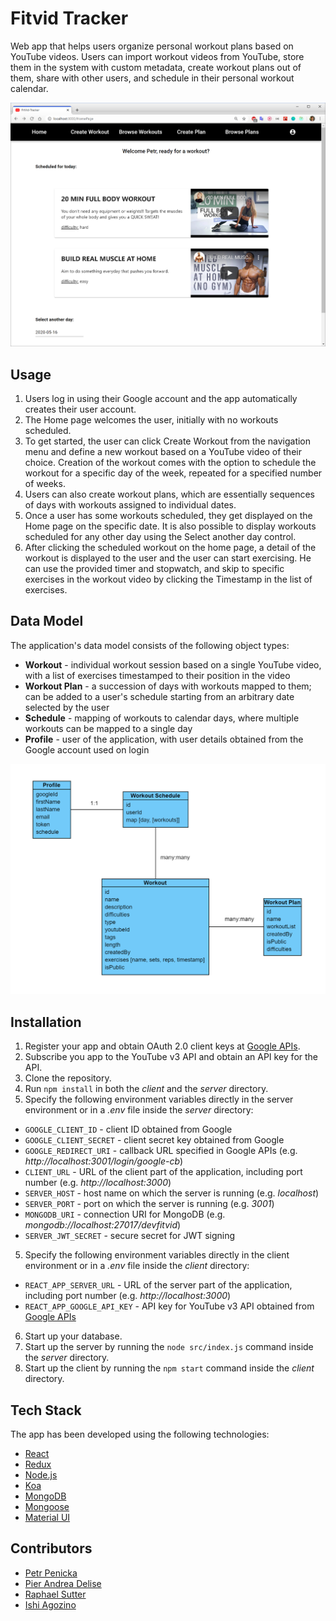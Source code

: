 
# Fitvid Tracker

Web app that helps users organize personal workout plans based on YouTube videos. Users can import workout videos from YouTube, store them in the system with custom metadata, create workout plans out of them, share with other users, and schedule in their personal workout calendar.

![Home page of the Fitvid Tracker app](docs/fitvid_home.PNG)

## Usage

1. Users log in using their Google account and the app automatically creates their user account.
2. The Home page welcomes the user, initially with no workouts scheduled.
3. To get started, the user can click Create Workout from the navigation menu and define a new workout based on a YouTube video of their choice. Creation of the workout comes with the option to schedule the workout for a specific day of the week, repeated for a specified number of weeks.
4. Users can also create workout plans, which are essentially sequences of days with workouts assigned to individual dates.
5. Once a user has some workouts scheduled, they get displayed on the Home page on the specific date. It is also possible to display workouts scheduled for any other day using the Select another day control.
6. After clicking the scheduled workout on the home page, a detail of the workout is displayed to the user and the user can start exercising. He can use the provided timer and stopwatch, and skip to specific exercises in the workout video by clicking the Timestamp in the list of exercises.

## Data Model

The application's data model consists of the following object types:

- **Workout** - individual workout session based on a single YouTube video, with a list of exercises timestamped to their position in the video
- **Workout Plan** - a succession of days with workouts mapped to them; can be added to a user's schedule starting from an arbitrary date selected by the user
- **Schedule** - mapping of workouts to calendar days, where multiple workouts can be mapped to a single day
- **Profile** - user of the application, with user details obtained from the Google account used on login

![UML Diagram of the App's Data Model](specs/uml.PNG)

## Installation

1. Register your app and obtain OAuth 2.0 client keys at [Google APIs](https://console.developers.google.com/).
2. Subscribe you app to the YouTube v3 API and obtain an API key for the API.
3. Clone the repository.
4. Run `npm install` in both the *client* and the *server* directory.
5. Specify the following environment variables directly in the server environment or in a *.env* file inside the *server* directory:

  - `GOOGLE_CLIENT_ID` - client ID obtained from Google
  - `GOOGLE_CLIENT_SECRET` - client secret key obtained from Google
  - `GOOGLE_REDIRECT_URI` - callback URL specified in Google APIs (e.g. *http://localhost:3001/login/google-cb*)
  - `CLIENT_URL` - URL of the client part of the application, including port number (e.g. *http://localhost:3000*)
  - `SERVER_HOST` - host name on which the server is running (e.g. *localhost*)
  - `SERVER_PORT` - port on which the server is running (e.g. *3001*)
  - `MONGODB_URI` - connection URI for MongoDB (e.g. *mongodb://localhost:27017/devfitvid*)
  - `SERVER_JWT_SECRET` - secure secret for JWT signing

5. Specify the following environment variables directly in the client environment or in a *.env* file inside the *client* directory:

- `REACT_APP_SERVER_URL` - URL of the server part of the application, including port number (e.g. *http://localhost:3000*)
- `REACT_APP_GOOGLE_API_KEY` - API key for YouTube v3 API obtained from [Google APIs](https://console.developers.google.com/)

6. Start up your database.
7. Start up the server by running the `node src/index.js` command inside the *server* directory.
7. Start up the client by running the `npm start` command inside the *client* directory.

## Tech Stack
The app has been developed using the following technologies:

* [React](https://reactjs.org/)
* [Redux](https://redux.js.org/)
* [Node.js](https://nodejs.org/)
* [Koa](https://koajs.com/)
* [MongoDB](https://www.mongodb.com/)
* [Mongoose](https://mongoosejs.com/)
* [Material UI](https://material-ui.com/)

## Contributors
- [Petr Penicka](https://github.com/ppenicka)
- [Pier Andrea Delise](https://github.com/pierandread)
- [Raphael Sutter](https://github.com/raphael39)
- [Ishi Agozino](https://github.com/Slug-Man)
